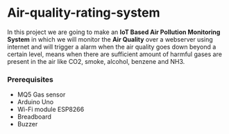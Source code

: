 # Air-quality-rating-system

In this project we are going to make an **IoT Based Air Pollution Monitoring System** in which we will monitor the **Air Quality** over a webserver using internet and will trigger a alarm when the air quality goes down beyond a certain level, means when there are sufficient amount of harmful gases are present in the air like CO2, smoke, alcohol, benzene and NH3.

### Prerequisites

* MQ5 Gas sensor 
* Arduino Uno 
* Wi-Fi module ESP8266 
* Breadboard 
* Buzzer 


